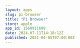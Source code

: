 ```yaml
---
layout: apps
slug: pi-browser
title: "Pi Browser"
store: apple
app_id: 1560911608
date: 2024-07-11T14:18:12Z
published: 2021-04-05T07:00:00Z
---
```

